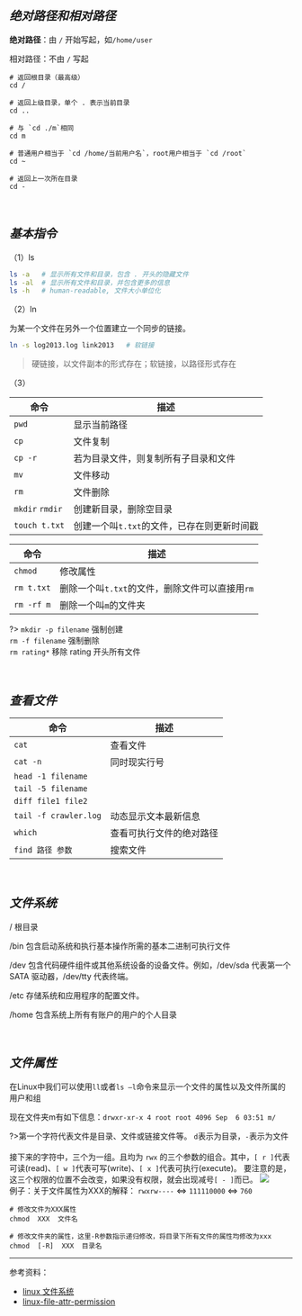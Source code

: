 
## _绝对路径和相对路径_

**绝对路径**：由 `/` 开始写起，如`/home/user`

相对路径：不由 `/` 写起

```shell
# 返回根目录（最高级）
cd /

# 返回上级目录，单个 . 表示当前目录
cd ..

# 与 `cd ./m`相同
cd m

# 普通用户相当于 `cd /home/当前用户名`，root用户相当于 `cd /root`
cd ~ 

# 返回上一次所在目录
cd -
```

</br>

## _基本指令_

（1）ls

```bash
ls -a   # 显示所有文件和目录，包含 . 开头的隐藏文件
ls -al  # 显示所有文件和目录，并包含更多的信息
ls -h   # human-readable, 文件大小单位化
```

（2）ln

为某一个文件在另外一个位置建立一个同步的链接。

```bash
ln -s log2013.log link2013   # 软链接                               
```

> 硬链接，以文件副本的形式存在；软链接，以路径形式存在


（3）

| 命令            | 描述                                        |
| --------------- | ------------------------------------------- |
| `pwd`           | 显示当前路径                                |
| `cp`            | 文件复制                                    |
| `cp -r`         | 若为目录文件，则复制所有子目录和文件        |
| `mv`            | 文件移动                                    |
| `rm`            | 文件删除                                    |
| `mkdir` `rmdir` | 创建新目录，删除空目录                      |
| `touch t.txt`   | 创建一个叫`t.txt`的文件，已存在则更新时间戳 |


| 命令       | 描述                                            |
| ---------- | ----------------------------------------------- |
| `chmod`    | 修改属性                                        |
| `rm t.txt` | 删除一个叫`t.txt`的文件，删除文件可以直接用`rm` |
| `rm -rf m` | 删除一个叫`m`的文件夹                           |


?> `mkdir -p filename` 强制创建 <br>
`rm -f filename` 强制删除 <br>
`rm rating*` 移除 rating 开头所有文件

</br>

## _查看文件_

| 命令                  | 描述                     |
| --------------------- | ------------------------ |
| `cat`                 | 查看文件                 |
| `cat -n`              | 同时现实行号             |
| `head -1 filename`    |                          |
| `tail -5 filename`    |                          |
| `diff file1 file2`    |                          |
| `tail -f crawler.log` | 动态显示文本最新信息     |
| `which`               | 查看可执行文件的绝对路径 |
| `find 路径 参数`      | 搜索文件                 |



</br>

## _文件系统_

/ 根目录

/bin 包含启动系统和执行基本操作所需的基本二进制可执行文件

/dev 包含代码硬件组件或其他系统设备的设备文件。例如，/dev/sda 代表第一个 SATA 驱动器，/dev/tty 代表终端。

/etc 存储系统和应用程序的配置文件。

/home 包含系统上所有有账户的用户的个人目录


</br>

## _文件属性_

在Linux中我们可以使用`ll`或者`ls –l`命令来显示一个文件的属性以及文件所属的用户和组

现在文件夹m有如下信息：`drwxr-xr-x 4 root root 4096 Sep  6 03:51 m/`

?>第一个字符代表文件是目录、文件或链接文件等。
`d`表示为目录，`-`表示为文件<br><br>
接下来的字符中，三个为一组。且均为 `rwx` 的三个参数的组合。其中，`[ r ]`代表可读(read)、`[ w ]`代表可写(write)、`[ x ]`代表可执行(execute)。 要注意的是，这三个权限的位置不会改变，如果没有权限，就会出现减号`[ - ]`而已。
![](https://www.runoob.com/wp-content/uploads/2014/06/363003_1227493859FdXT.png)
<br>例子：关于文件属性为XXX的解释：
`rwxrw----`  <=>  `111110000`  <=> `760`

```shell
# 修改文件为XXX属性
chmod  XXX  文件名

# 修改文件夹的属性，这里-R参数指示递归修改，将目录下所有文件的属性均修改为xxx
chmod  [-R]  XXX  目录名
```

-------------

参考资料：
- [linux 文件系统](https://mp.weixin.qq.com/s/AGC3w7NZqllq-2tc4q3afw)
- [linux-file-attr-permission](https://www.runoob.com/linux/linux-file-attr-permission.html)